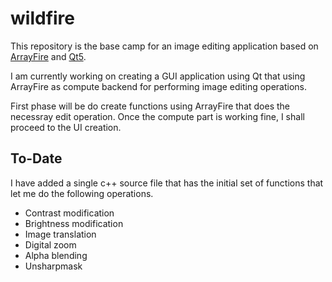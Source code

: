 wildfire
========

This repository is the base camp for an image editing application based on [ArrayFire](http://www.arrayfire.com/docs/) and [Qt5](http://qt-project.org/).

I am currently working on creating a GUI application using Qt that using ArrayFire as compute backend for performing image editing operations.

First phase will be do create functions using ArrayFire that does the necessray edit operation. Once the compute part is working fine, I shall proceed to the UI creation.

To-Date
-------
I have added a single c++ source file that has the initial set of functions that let me do the following operations.

* Contrast modification
* Brightness modification
* Image translation
* Digital zoom
* Alpha blending
* Unsharpmask
